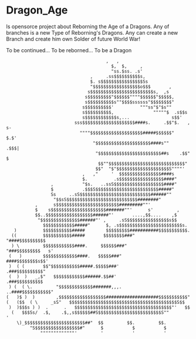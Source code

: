 # Dragon_Age

Is opensorce project about Reborning the Age of a Dragons.
Any of branches is a new Type of Reborning's Dragons.
Any can create a new Branch and create him own Solder of future World War! 

To be continued...
To be reborned...
To be a Dragon 

                                          ,   ,
                                            $,  $,     ,
                                            "ss.$ss. .s'
                                    ,     .ss$$$$$$$$$$s,
                                    $. s$$$$$$$$$$$$$$$$Ss
                                    "$$$$$$$$$$$$$$$$$$o$$$       ,
                                   s$$$$$$$$$$$$$$$$$$$$$$$$s,  ,s
                                  s$$$$$$$$$"$$$$$$""""$$$$$$"$$$$$,
                                  s$$$$$$$$$$s""$$$$ssssss"$$$$$$$$"
                                 s$$$$$$$$$$'          """ss"$"$s""
                                 s$$$$$$$$$$,               """""$  .s$$s
                                 s$$$$$$$$$$$$s,...                s$$'   
                              sss$$$$$$$$$$$$$$$$$$$$####s.     .$$"$.   , s-
                                """"$$$$$$$$$$$$$$$$$$$$#####$$$$$$"     $.$'
                                     "$$$$$$$$$$$$$$$$$$$$$####s""     .$$$|
                                      "$$$$$$$$$$$$$$$$$$$$$$$$##s    .$$" $
                                       $$""$$$$$$$$$$$$$$$$$$$$$$$$$$$$$"    
                                      $$"  "$"$$$$$$$$$$$$$$$$$$$$S""""'
                                 ,   ,"     '  $$$$$$$$$$$$$$$$####s
                                 $.          .s$$$$$$$$$$$$$$$$$####"
                     ,           "$s.   ..ssS$$$$$$$$$$$$$$$$$$$####"
                     $           .$$$S$$$$$$$$$$$$$$$$$$$$$$$$#####"
                     Ss     ..sS$$$$$$$$$$$$$$$$$$$$$$$$$$$######""
                      "$$sS$$$$$$$$$$$$$$$$$$$$$$$$$$$########"
               ,      s$$$$$$$$$$$$$$$$$$$$$$$$#########""'
               $    s$$$$$$$$$$$$$$$$$$$$$#######""'      s'         ,
               $$..$$$$$$$$$$$$$$$$$$######"'       ....,$$....    ,$
                "$$$$$$$$$$$$$$$######"' ,     .sS$$$$$$$$$$$$$$$$s$$
                  $$$$$$$$$$$$#####"      $, .s$$$$$$$$$$$$$$$$$$$$$$$$s.
       )          $$$$$$$$$$$#####        $$$$$$$$$###########$$$$$$$$$$$.
      ((          $$$$$$$$$$$#####       $$$$$$$$###"       "####$$$$$$$$$$
      ) \         $$$$$$$$$$$$####.     $$$$$$###"             "###$$$$$$$$$   s'
     (   )        $$$$$$$$$$$$$####.   $$$$$###"                ####$$$$$$$$s$$'
     )  ( (       $$"$$$$$$$$$$$#####.$$$$$###'                .###$$$$$$$$$$"
     (  )  )   _,$"   $$$$$$$$$$$$######.$$##'                .###$$$$$$$$$$
     ) (  ( \.         "$$$$$$$$$$$$$#######,,,.          ..####$$$$$$$$$$$"
    (   )$ )  )        ,$$$$$$$$$$$$$$$$$$####################$$$$$$$$$$$"
    (   ($$  ( \     _sS"   $$$$$$$$$$$$$$$$$$$$$$$$$$$$$$$$$$$$$$$$$S$$
     )  )$$$s ) )  .      .   $$$$$$$$$$$$$$$$$$$$$$$$$$$$$$$$$$$$$"'   $$
      (   $$$Ss/  .$,    .$,,s$$$$$$##S$$$$$$$$$$$$$$$$$$$$$$$$S""        '
        \)_$$$$$$$$$$$$$$$$$$$$$$$##"  $$         $$.         $$.
             "S$$$$$$$$$$$$$$$$$#"      $           $           $
                 """""""""""""'         '           '           '


